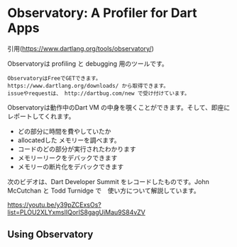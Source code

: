 # Observatory: A Profiler for Dart Apps
引用(https://www.dartlang.org/tools/observatory/)

Observatoryは profiling と debugging 用のツールです。

```
ObservatoryはFreeでGETできます。
https://www.dartlang.org/downloads/ から取得できます。
issueやrequestは、 http://dartbug.com/new で受け付けています。
```

Observatoryは動作中のDart VM の中身を覗くことができます。そして、即座にレポートしてくれます。

* どの部分に時間を費やしていたか
* allocatedした メモリーを調べます。
* コードのどの部分が実行されたわかります
* メモリーリークをデバックできます
* メモリーの断片化をデバックできます


次のビデオは、Dart Developer Summit をレコードしたものです。John McCutchan と Todd Turnidge で　使い方について解説しています。

https://youtu.be/y39pZCExsOs?list=PLOU2XLYxmsIIQorIS8gagUiMau9S84vZV


## Using Observatory